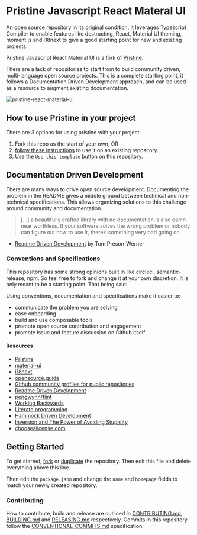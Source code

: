 # Pristine Javascript React Materal UI

An open source repository in its original condition. It leverages Typescript Compiler to enable features like destructing, React, Material UI theming, moment.js and i18next to give a good starting point for new and existing projects.

Pristine Javascript React Material UI is a fork of [Pristine](https://github.com/etclabscore/pristine).

There are a lack of repositories to start from to build community driven, multi-language open source projects. This is a complete starting point, it follows a Documentation Driven Development approach, and can be used as a resource to augment existing documentation.

![pristine-react-material-ui](https://cdn.discordapp.com/attachments/521369156751458316/636577714760843275/app_starter.gif)

## How to use Pristine in your project

There are 3 options for using pristine with your project.
1. Fork this repo as the start of your own, OR
2. [follow these instructions](https://thoughts.t37.net/merging-2-different-git-repositories-without-losing-your-history-de7a06bba804) to use it on an existing repository.
3. Use the `Use this template` button on this repository.

## Documentation Driven Development

There are many ways to drive open source development. Documenting the problem in the README gives a middle ground between technical and non-technical specifications. This allows organizing solutions to this challenge around community and documentation.

> [...] a beautifully crafted library with no documentation is also damn near worthless. If your software solves the wrong problem or nobody can figure out how to use it, there’s something very bad going on.

- [Readme Driven Development](http://tom.preston-werner.com/2010/08/23/readme-driven-development.html) by Tom Preson-Werner

### Conventions and Specifications

This repository has some strong opinions built in like circleci, semantic-release, npm. So feel free to fork and change it at your own discretion. It is only meant to be a starting point. That being said:

Using conventions, documentation and specifications make it easier to:
- communicate the problem you are solving
- ease onboarding
- build and use composable tools
- promote open source contribution and engagement
- promote issue and feature discussion on Github itself

#### Resources

- [Pristine](https://github.com/etclabscore/pristine)
- [material-ui](https://material-ui.com)
- [i18next](https://www.i18next.com/)
- [opensource.guide](https://opensource.guide/)
- [Github community profiles for public repositories](https://help.github.com/articles/about-community-profiles-for-public-repositories/)
- [Readme Driven Development](http://tom.preston-werner.com/2010/08/23/readme-driven-development.html)
- [pengwynn/flint](https://github.com/pengwynn/flint)
- [Working Backwards](https://www.allthingsdistributed.com/2006/11/working_backwards.html)
- [Literate programming](https://en.wikipedia.org/wiki/Literate_programming)
- [Hammock Driven Development](https://www.youtube.com/watch?v=f84n5oFoZBc)
- [Inversion and The Power of Avoiding Stupidity](https://fs.blog/2013/10/inversion/)
- [choosealicense.com](http://choosealicense.com)

## Getting Started

To get started, [fork](https://help.github.com/articles/fork-a-repo/) or [duplicate](https://help.github.com/articles/duplicating-a-repository/) the repository. Then edit this file and delete everything above this line.

Then edit the `package.json` and change the `name` and `homepage` fields to match your newly created repository.

### Contributing

How to contribute, build and release are outlined in [CONTRIBUTING.md](CONTRIBUTING.md), [BUILDING.md](BUILDING.md) and [RELEASING.md](RELEASING.md) respectively. Commits in this repository follow the [CONVENTIONAL_COMMITS.md](CONVENTIONAL_COMMITS.md) specification.
